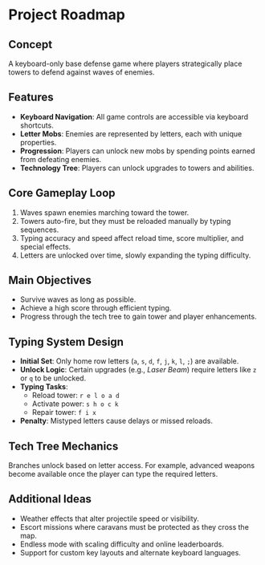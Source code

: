 # Project Roadmap

## Concept

A keyboard-only base defense game where players strategically place towers to defend against waves of enemies.

## Features

- **Keyboard Navigation**: All game controls are accessible via keyboard shortcuts.
- **Letter Mobs**: Enemies are represented by letters, each with unique properties.
- **Progression**: Players can unlock new mobs by spending points earned from defeating enemies.
- **Technology Tree**: Players can unlock upgrades to towers and abilities.

## Core Gameplay Loop

1. Waves spawn enemies marching toward the tower.
2. Towers auto-fire, but they must be reloaded manually by typing sequences.
3. Typing accuracy and speed affect reload time, score multiplier, and special effects.
4. Letters are unlocked over time, slowly expanding the typing difficulty.

## Main Objectives

- Survive waves as long as possible.
- Achieve a high score through efficient typing.
- Progress through the tech tree to gain tower and player enhancements.

## Typing System Design

- **Initial Set**: Only home row letters (`a`, `s`, `d`, `f`, `j`, `k`, `l`, `;`) are available.
- **Unlock Logic**: Certain upgrades (e.g., *Laser Beam*) require letters like `z` or `q` to be unlocked.
- **Typing Tasks**:
  - Reload tower: `r e l o a d`
  - Activate power: `s h o c k`
  - Repair tower: `f i x`
- **Penalty**: Mistyped letters cause delays or missed reloads.

## Tech Tree Mechanics

Branches unlock based on letter access. For example, advanced weapons become available once the player can type the required letters.

## Additional Ideas

- Weather effects that alter projectile speed or visibility.
- Escort missions where caravans must be protected as they cross the map.
- Endless mode with scaling difficulty and online leaderboards.
- Support for custom key layouts and alternate keyboard languages.
